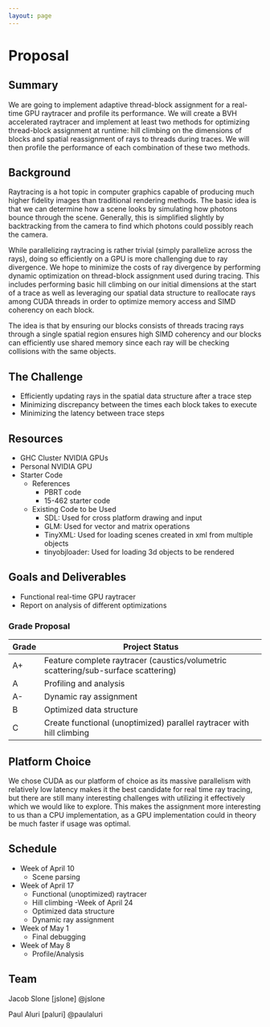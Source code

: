 ```yaml
---
layout: page
---
```


# Proposal
## Summary
We are going to implement adaptive thread-block assignment for a real-time GPU raytracer and profile its performance. We will create a BVH accelerated raytracer and implement at least two methods for optimizing thread-block assignment at runtime: hill climbing on the dimensions of blocks and spatial reassignment of rays to threads during traces. We will then profile the performance of each combination of these two methods.

## Background
Raytracing is a hot topic in computer graphics capable of producing much higher fidelity images than traditional rendering methods. The basic idea is that we can determine how a scene looks by simulating how photons bounce through the scene. Generally, this is simplified slightly by backtracking from the camera to find which photons could possibly reach the camera.

While parallelizing raytracing is rather trivial (simply parallelize across the rays), doing so efficiently on a GPU is more challenging due to ray divergence. We hope to minimize the costs of ray divergence by performing dynamic optimization on thread-block assignment used during tracing. This includes performing basic hill climbing on our initial dimensions at the start of a trace as well as leveraging our spatial data structure to reallocate rays among CUDA threads in order to optimize memory access and SIMD coherency on each block.

The idea is that by ensuring our blocks consists of threads tracing rays through a single spatial region ensures high SIMD coherency and our blocks can efficiently use shared memory since each ray will be checking collisions with the same objects.

## The Challenge
- Efficiently updating rays in the spatial data structure after a trace step
- Minimizing discrepancy between the times each block takes to execute
- Minimizing the latency between trace steps

## Resources
- GHC Cluster NVIDIA GPUs
- Personal NVIDIA GPU
- Starter Code
    - References
        - PBRT code
        - 15-462 starter code
    - Existing Code to be Used
        - SDL: Used for cross platform drawing and input
        - GLM: Used for vector and matrix operations
        - TinyXML: Used for loading scenes created in xml from multiple objects
        - tinyobjloader: Used for loading 3d objects to be rendered

## Goals and Deliverables
- Functional real-time GPU raytracer
- Report on analysis of different optimizations

### Grade Proposal
Grade | Project Status
------|-----------------------------------------------------------------------------------
A+    | Feature complete raytracer (caustics/volumetric scattering/sub-surface scattering)
A     | Profiling and analysis
A-    | Dynamic ray assignment
B     | Optimized data structure
C     | Create functional (unoptimized) parallel raytracer with hill climbing

## Platform Choice
We chose CUDA as our platform of choice as its massive parallelism with relatively low latency makes
it the best candidate for real time ray tracing, but there are still many interesting challenges with
utilizing it effectively which we would like to explore. This makes the assignment more interesting
to us than a CPU implementation, as a GPU implementation could in theory be much faster if usage was
optimal.

## Schedule
- Week of April 10
    - Scene parsing
- Week of April 17
    - Functional (unoptimized) raytracer
    - Hill climbing
-Week of April 24
    - Optimized data structure
    - Dynamic ray assignment
- Week of May 1
    - Final debugging
- Week of May 8
    - Profile/Analysis 

## Team
Jacob Slone [jslone] @jslone

Paul Aluri [paluri] @paulaluri